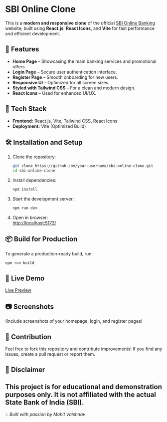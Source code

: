 # SBI Online Clone
This is a **modern and responsive clone** of the official [SBI Online Banking](https://sbionline.sbi) website, built using **React.js**, **React Icons**, and **Vite** for fast performance and efficient development.
## 🌟 Features
- **Home Page** – Showcasing the main banking services and promotional offers.
- **Login Page** – Secure user authentication interface.
- **Register Page** – Smooth onboarding for new users.
- **Responsive UI** – Optimized for all screen sizes.
- **Styled with Tailwind CSS** – For a clean and modern design.
- **React Icons** – Used for enhanced UI/UX.
## 🚀 Tech Stack
- **Frontend:** React.js, Vite, Tailwind CSS, React Icons
- **Deployment:** Vite (Optimized Build)
## 🛠️ Installation and Setup
1. Clone the repository:
   ```sh
   git clone https://github.com/your-username/sbi-online-clone.git
   cd sbi-online-clone
   ```
2. Install dependencies:
   ```sh
   npm install
   ```
3. Start the development server:
   ```sh
   npm run dev
   ```
4. Open in browser:  
   [http://localhost:5173/](http://localhost:5173/)
## 📦 Build for Production
To generate a production-ready build, run:
   ```sh
   npm run build
   ```
## 🔗 Live Demo
[Live Preview](https://sbionline-clone.netlify.app/)
## 📷 Screenshots
(Include screenshots of your homepage, login, and register pages)
## 🤝 Contribution
Feel free to fork this repository and contribute improvements! If you find any issues, create a pull request or report them.
## 📜 Disclaimer
This project is for **educational and demonstration purposes only**. It is not affiliated with the actual **State Bank of India (SBI)**.
---
💡 *Built with passion by Mohit Vaishnav*
